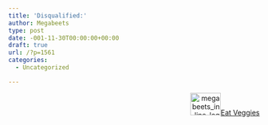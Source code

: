 ```yaml
---
title: 'Disqualified:'
author: Megabeets
type: post
date: -001-11-30T00:00:00+00:00
draft: true
url: /?p=1561
categories:
  - Uncategorized

---
```

<div class="nf-post-footer">
  <p style="text-align: right">
    <a href="https://www.megabeets.net/about.html#vegan"><img class="wp-image-149 alignnone" src="https://www.megabeets.net/uploads/megabeets_inline_logo.png" alt="megabeets_inline_logo" width="61" height="45" />Eat Veggies</a>
  </p>
</div>